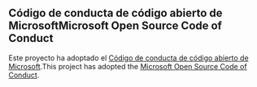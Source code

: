 ## <a name="microsoft-open-source-code-of-conduct"></a><span data-ttu-id="a78a4-101">Código de conducta de código abierto de Microsoft</span><span class="sxs-lookup"><span data-stu-id="a78a4-101">Microsoft Open Source Code of Conduct</span></span>
<span data-ttu-id="a78a4-102">Este proyecto ha adoptado el [Código de conducta de código abierto de Microsoft](https://opensource.microsoft.com/codeofconduct/).</span><span class="sxs-lookup"><span data-stu-id="a78a4-102">This project has adopted the [Microsoft Open Source Code of Conduct](https://opensource.microsoft.com/codeofconduct/).</span></span>
